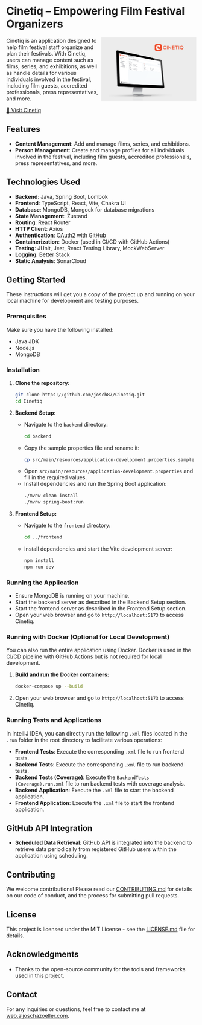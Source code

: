 # Cinetiq – Empowering Film Festival Organizers

<img align="right" alt="Software Engineer building an app" src="/.github/images/cinetiq-mockup_release1.0.0.png" width="50%"/>
Cinetiq is an application designed to help film festival staff organize and plan their festivals. With Cinetiq, users can manage content such as films, series, and exhibitions, as well as handle details for various individuals involved in the festival, including film guests, accredited professionals, press representatives, and more.

[&#x1F517; Visit Cinetiq](https://app.cinetiq.aljoschazoeller.com/)

## Features

- **Content Management**: Add and manage films, series, and exhibitions.
- **Person Management**: Create and manage profiles for all individuals involved in the festival, including film guests, accredited professionals, press representatives, and more.

## Technologies Used

- **Backend**: Java, Spring Boot, Lombok
- **Frontend**: TypeScript, React, Vite, Chakra UI
- **Database**: MongoDB, Mongock for database migrations
- **State Management**: Zustand
- **Routing**: React Router
- **HTTP Client**: Axios
- **Authentication**: OAuth2 with GitHub
- **Containerization**: Docker (used in CI/CD with GitHub Actions)
- **Testing**: JUnit, Jest, React Testing Library, MockWebServer
- **Logging**: Better Stack
- **Static Analysis**: SonarCloud

## Getting Started

These instructions will get you a copy of the project up and running on your local machine for development and testing purposes.

### Prerequisites

Make sure you have the following installed:

- Java JDK
- Node.js
- MongoDB

### Installation

1. **Clone the repository:**
    ```bash
    git clone https://github.com/josch87/Cinetiq.git
    cd Cinetiq
    ```

2. **Backend Setup:**
    - Navigate to the `backend` directory:
        ```bash
        cd backend
        ```
    - Copy the sample properties file and rename it:
        ```bash
        cp src/main/resources/application-development.properties.sample src/main/resources/application-development.properties
        ```
    - Open `src/main/resources/application-development.properties` and fill in the required values.
    - Install dependencies and run the Spring Boot application:
        ```bash
        ./mvnw clean install
        ./mvnw spring-boot:run
        ```

3. **Frontend Setup:**
    - Navigate to the `frontend` directory:
        ```bash
        cd ../frontend
        ```
    - Install dependencies and start the Vite development server:
        ```bash
        npm install
        npm run dev
        ```

### Running the Application

- Ensure MongoDB is running on your machine.
- Start the backend server as described in the Backend Setup section.
- Start the frontend server as described in the Frontend Setup section.
- Open your web browser and go to `http://localhost:5173` to access Cinetiq.

### Running with Docker (Optional for Local Development)

You can also run the entire application using Docker. Docker is used in the CI/CD pipeline with GitHub Actions but is not required for local development.

1. **Build and run the Docker containers:**
    ```bash
    docker-compose up --build
    ```

2. Open your web browser and go to `http://localhost:5173` to access Cinetiq.

### Running Tests and Applications

In IntelliJ IDEA, you can directly run the following `.xml` files located in the `.run` folder in the root directory to facilitate various operations:

- **Frontend Tests**: Execute the corresponding `.xml` file to run frontend tests.
- **Backend Tests**: Execute the corresponding `.xml` file to run backend tests.
- **Backend Tests (Coverage)**: Execute the `BackendTests (Coverage).run.xml` file to run backend tests with coverage analysis.
- **Backend Application**: Execute the `.xml` file to start the backend application.
- **Frontend Application**: Execute the `.xml` file to start the frontend application.

## GitHub API Integration

- **Scheduled Data Retrieval**: GitHub API is integrated into the backend to retrieve data periodically from registered GitHub users within the application using scheduling.

## Contributing

We welcome contributions! Please read our [CONTRIBUTING.md](CONTRIBUTING.md) for details on our code of conduct, and the process for submitting pull requests.

## License

This project is licensed under the MIT License - see the [LICENSE.md](LICENSE.md) file for details.

## Acknowledgments

- Thanks to the open-source community for the tools and frameworks used in this project.

## Contact

For any inquiries or questions, feel free to contact me at [web.aljoschazoeller.com](https://web.aljoschazoeller.com/).
